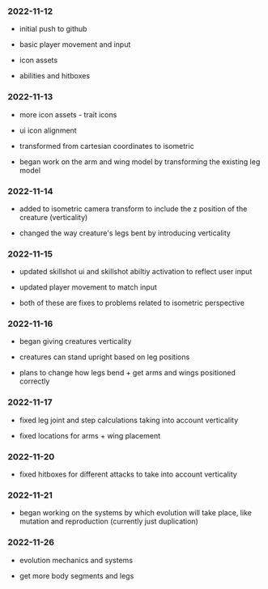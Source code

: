 ### 2022-11-12

* initial push to github

* basic player movement and input

* icon assets

* abilities and hitboxes

### 2022-11-13

* more icon assets - trait icons

* ui icon alignment

* transformed from cartesian coordinates to isometric

* began work on the arm and wing model by transforming the existing leg model

### 2022-11-14

* added to isometric camera transform to include the z position of the creature (verticality)

* changed the way creature's legs bent by introducing verticality

### 2022-11-15

* updated skillshot ui and skillshot abiltiy activation to reflect user input

* updated player movement to match input

* both of these are fixes to problems related to isometric perspective

### 2022-11-16

* began giving creatures verticality

* creatures can stand upright based on leg positions

* plans to change how legs bend + get arms and wings positioned correctly

### 2022-11-17

* fixed leg joint and step calculations taking into account verticality

* fixed locations for arms + wing placement

### 2022-11-20

* fixed hitboxes for different attacks to take into account verticality

### 2022-11-21

* began working on the systems by which evolution will take place, like mutation and reproduction (currently just duplication)

### 2022-11-26

* evolution mechanics and systems

* get more body segments and legs